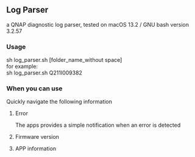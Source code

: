 ## Log Parser

a QNAP diagnostic log parser, tested on macOS 13.2 / GNU bash version 3.2.57 

### Usage

sh log_parser.sh [folder_name_without space]  \
for example:\
sh log_parser.sh Q211I009382

### When you can use 



Quickly navigate the following information

1. Error 

   The apps provides a simple notification when an error is detected

2. Firmware version

3. APP information 

   
